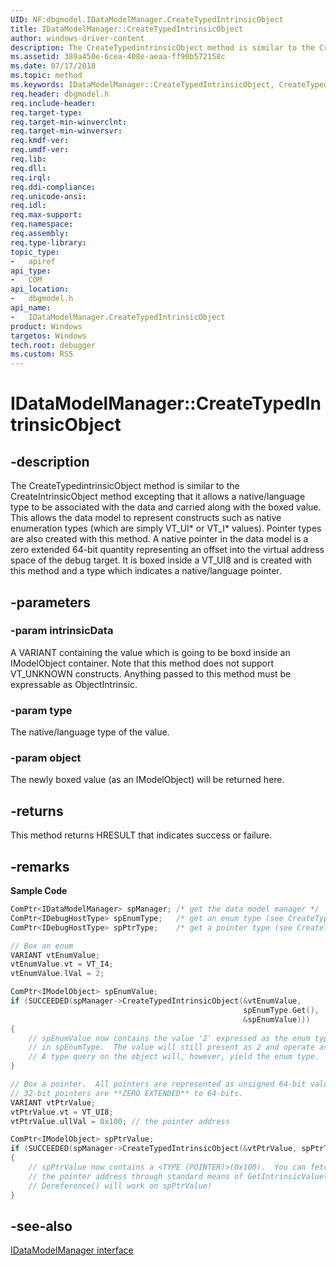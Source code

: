 ```yaml
---
UID: NF:dbgmodel.IDataModelManager.CreateTypedIntrinsicObject
title: IDataModelManager::CreateTypedIntrinsicObject
author: windows-driver-content
description: The CreateTypedintrinsicObject method is similar to the CreateIntrinsicObject method excepting that it allows a native/language type to be associated with the data and carried along with the boxed value.
ms.assetid: 389a450e-6cea-408e-aeaa-ff90b572158c
ms.date: 07/17/2018
ms.topic: method
ms.keywords: IDataModelManager::CreateTypedIntrinsicObject, CreateTypedIntrinsicObject, IDataModelManager.CreateTypedIntrinsicObject, IDataModelManager::CreateTypedIntrinsicObject, IDataModelManager.CreateTypedIntrinsicObject
req.header: dbgmodel.h
req.include-header:
req.target-type:
req.target-min-winverclnt:
req.target-min-winversvr:
req.kmdf-ver:
req.umdf-ver:
req.lib:
req.dll:
req.irql: 
req.ddi-compliance:
req.unicode-ansi:
req.idl:
req.max-support:
req.namespace:
req.assembly:
req.type-library: 
topic_type: 
-	apiref
api_type: 
-	COM
api_location: 
-	dbgmodel.h
api_name: 
-	IDataModelManager.CreateTypedIntrinsicObject
product: Windows
targetos: Windows
tech.root: debugger
ms.custom: RS5
---
```


# IDataModelManager::CreateTypedIntrinsicObject

## -description

The CreateTypedintrinsicObject method is similar to the CreateIntrinsicObject method excepting that it allows a native/language type to be associated with the data and carried along with the boxed value. This allows the data model to represent constructs such as native enumeration types (which are simply VT_UI* or VT_I* values). Pointer types are also created with this method. A native pointer in the data model is a zero extended 64-bit quantity representing an offset into the virtual address space of the debug target. It is boxed inside a VT_UI8 and is created with this method and a type which indicates a native/language pointer. 

## -parameters

### -param intrinsicData
A VARIANT containing the value which is going to be boxd inside an IModelObject container. Note that this method does not support VT_UNKNOWN constructs. Anything passed to this method must be expressable as ObjectIntrinsic.

### -param type
The native/language type of the value.

### -param object
The newly boxed value (as an IModelObject) will be returned here.


## -returns
This method returns HRESULT that indicates success or failure.

## -remarks

**Sample Code**

```cpp
ComPtr<IDataModelManager> spManager; /* get the data model manager */
ComPtr<IDebugHostType> spEnumType;   /* get an enum type (see CreateTypedObject) */
ComPtr<IDebugHostType> spPtrType;    /* get a pointer type (see CreateTypedObject) */

// Box an enum
VARIANT vtEnumValue;
vtEnumValue.vt = VT_I4;
vtEnumValue.lVal = 2;

ComPtr<IModelObject> spEnumValue;
if (SUCCEEDED(spManager->CreateTypedIntrinsicObject(&vtEnumValue, 
                                                    spEnumType.Get(), 
                                                    &spEnumValue)))
{
    // spEnumValue now contains the value '2' expressed as the enum type 
    // in spEnumType.  The value will still present as 2 and operate as any other int.
    // A type query on the object will, however, yield the enum type.
}

// Box a pointer.  All pointers are represented as unsigned 64-bit values.  
// 32-bit pointers are **ZERO EXTENDED** to 64-bits.
VARIANT vtPtrValue;
vtPtrValue.vt = VT_UI8;
vtPtrValue.ullVal = 0x100; // the pointer address

ComPtr<IModelObject> spPtrValue;
if (SUCCEEDED(spManager->CreateTypedIntrinsicObject(&vtPtrValue, spPtrType.Get(), &spPtrValue)))
{
    // spPtrValue now contains a <TYPE (POINTER)>(0x100).  You can fetch 
    // the pointer address through standard means of GetIntrinsicValue(As).
    // Dereference() will work on spPtrValue!
}
```



## -see-also

[IDataModelManager interface](nn-dbgmodel-idatamodelmanager.md)
